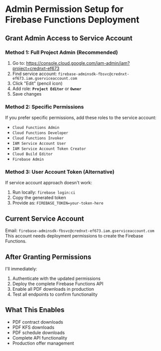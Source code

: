 # Admin Permission Setup for Firebase Functions Deployment

## Grant Admin Access to Service Account

### Method 1: Full Project Admin (Recommended)
1. Go to: https://console.cloud.google.com/iam-admin/iam?project=crednxt-ef673
2. Find service account: `firebase-adminsdk-fbsvc@crednxt-ef673.iam.gserviceaccount.com`
3. Click "Edit" (pencil icon)
4. Add role: **`Project Editor`** or **`Owner`**
5. Save changes

### Method 2: Specific Permissions
If you prefer specific permissions, add these roles to the service account:
- `Cloud Functions Admin`
- `Cloud Functions Developer`
- `Cloud Functions Invoker`
- `IAM Service Account User`
- `IAM Service Account Token Creator`
- `Cloud Build Editor`
- `Firebase Admin`

### Method 3: User Account Token (Alternative)
If service account approach doesn't work:
1. Run locally: `firebase login:ci`
2. Copy the generated token
3. Provide as: `FIREBASE_TOKEN=your-token-here`

## Current Service Account
Email: `firebase-adminsdk-fbsvc@crednxt-ef673.iam.gserviceaccount.com`
This account needs deployment permissions to create the Firebase Functions.

## After Granting Permissions
I'll immediately:
1. Authenticate with the updated permissions
2. Deploy the complete Firebase Functions API
3. Enable all PDF downloads in production
4. Test all endpoints to confirm functionality

## What This Enables
- PDF contract downloads
- PDF KFS downloads  
- PDF schedule downloads
- Complete API functionality
- Production offer management
